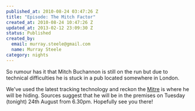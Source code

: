 ```yaml
--- 
published_at: 2010-08-24 03:47:26 Z
title: "Episode: The Mitch Factor"
created_at: 2010-08-24 10:47:26 Z
updated_at: 2013-02-12 23:09:30 Z
status: Published
created_by: 
  email: murray.steele@gmail.com
  name: Murray Steele
category: nights
---
```


So rumour has it that Mitch Buchannon is still on the run but due to technical 
difficulties he is stuck in a pub located somewhere in London.
 
We've used the latest tracking technology and reckon the [Mitre](http://tinyurl.com/38wwsjc) is
where he will be hiding. Sources suggest that he will be in 
the premises on Tuesday (tonight) 24th August from 6.30pm. 
Hopefully see you there!
